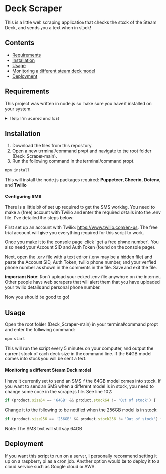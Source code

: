 <h1>Deck Scraper</h1>
This is a little web scraping application that checks the stock of the Steam Deck, and sends you a text when in stock!

## Contents

-   [Requirements](#requirements)
-   [Installation](#installation)
-   [Usage](#usage)
-   [Monitoring a different steam deck model](#monitoring-a-different-steam-deck-model)
-   [Deployment](#deployment)

## Requirements

This project was written in node.js so make sure you have it installed on your system.

<details>
<summary>Help I'm scared and lost</summary>
<br>
If you are not sure, run the following command in your terminal/command propt:

```sh
node -v
```

This will check the version (if any) of Node.js you have installed.
Download at the following link if needed:
https://nodejs.org/en

</details>

## Installation

1. Download the files from this repository.
2. Open a new terminal/command propt and navigate to the root folder (Deck_Scraper-main).
3. Run the following command in the terminal/command propt.

```sh
npm install
```

This will install the node.js packages required:
**Puppeteer**, **Cheerio**, **Dotenv**, and **Twilio**

#### Configuring SMS

There is a little bit of set up required to get the SMS working. You need to make a (free) account with Twilio and enter the required details into the .env file. I've detailed the steps below:

First set up an account with Twilio:
https://www.twilio.com/en-us.
The free trial account will give you everything required for this script to work.

Once you make it to the console page, click 'get a free phone number'.
You also need your Account SID and Auth Token (found on the console page).

Next, open the .env file with a text editor (.env may be a hidden file) and paste the Account SID, Auth Token, twilio phone number, and your verfied phone number as shown in the comments in the file. Save and exit the file.

**Important Note**: Don't upload your edited .env file anywhere on the internet. Other people have web scrapers that will alert them that you have uploaded your twilio details and personal phone number.

Now you should be good to go!

## Usage

Open the root folder (Deck_Scraper-main) in your terminal/command propt and enter the following command:

```sh
npm start
```

This will run the script every 5 minutes on your computer, and output the current stock of each deck size in the command line.
If the 64GB model comes into stock you will be sent a text.

#### Monitoring a different Steam Deck model

I have it currently set to send an SMS if the 64GB model comes into stock.
If you want to send an SMS when a different model is in stock, you need to change some code in the scrape.js file.
See line 102:

```js
if (product.size64 == '64GB' && product.stock64 != 'Out of stock') {
```

Change it to the following to be notified when the 256GB model is in stock:

```js
if (product.size256 == '256GB' && product.stock256 != 'Out of stock') {
```
Note: The SMS text will still say 64GB

## Deployment

If you want this script to run on a server, I personally recommend setting it up on a raspberry pi as a cron job. Another option would be to deploy it to a cloud service such as Google cloud or AWS.
